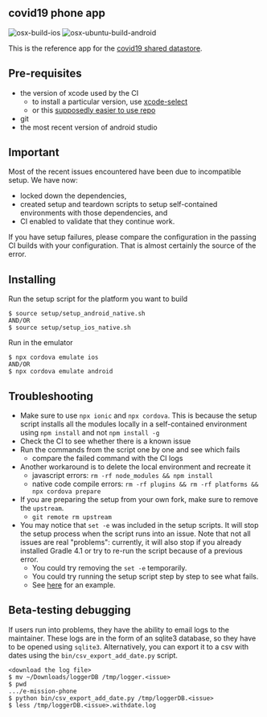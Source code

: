 covid19 phone app
--------------------

![osx-build-ios](https://github.com/covid19database/phone-app/workflows/osx-build-ios/badge.svg)
![osx-ubuntu-build-android](https://github.com/covid19database/phone-app/workflows/osx-ubuntu-build-android/badge.svg)

This is the reference app for the [covid19 shared datastore](https://github.com/covid19database/covid19db-api/).

Pre-requisites
---
- the version of xcode used by the CI
    - to install a particular version, use [xcode-select](https://www.unix.com/man-page/OSX/1/xcode-select/)
    - or this [supposedly easier to use repo](https://github.com/xcpretty/xcode-install)
- git
- the most recent version of android studio

Important
---
Most of the recent issues encountered have been due to incompatible setup. We
have now:
- locked down the dependencies,
- created setup and teardown scripts to setup self-contained environments with
  those dependencies, and
- CI enabled to validate that they continue work.

If you have setup failures, please compare the configuration in the passing CI
builds with your configuration. That is almost certainly the source of the error.

Installing
---
Run the setup script for the platform you want to build

```
$ source setup/setup_android_native.sh
AND/OR
$ source setup/setup_ios_native.sh
```

Run in the emulator

```
$ npx cordova emulate ios
AND/OR
$ npx cordova emulate android
```

Troubleshooting
---
- Make sure to use `npx ionic` and `npx cordova`. This is
  because the setup script installs all the modules locally in a self-contained
  environment using `npm install` and not `npm install -g`
- Check the CI to see whether there is a known issue
- Run the commands from the script one by one and see which fails
    - compare the failed command with the CI logs
- Another workaround is to delete the local environment and recreate it
    - javascript errors: `rm -rf node_modules && npm install`
    - native code compile errors: `rm -rf plugins && rm -rf platforms && npx cordova prepare`
- If you are preparing the setup from your own fork, make sure to remove the `upstream`. 
    - `git remote rm upstream`
- You may notice that `set -e` was included in the setup scripts. It will stop the setup process when the script runs into an issue. Note that not all issues are real "problems": currently, it will also stop if you already installed Gradle 4.1 or try to re-run the script because of a previous error. 
    - You could try removing the `set -e` temporarily. 
    - You could try running the setup script step by step to see what fails. 
    - See [here](https://github.com/e-mission/e-mission-docs/issues/501#issuecomment-616391522) for an example. 

Beta-testing debugging
---
If users run into problems, they have the ability to email logs to the
maintainer. These logs are in the form of an sqlite3 database, so they have to
be opened using `sqlite3`. Alternatively, you can export it to a csv with
dates using the `bin/csv_export_add_date.py` script.

```
<download the log file>
$ mv ~/Downloads/loggerDB /tmp/logger.<issue>
$ pwd
.../e-mission-phone
$ python bin/csv_export_add_date.py /tmp/loggerDB.<issue>
$ less /tmp/loggerDB.<issue>.withdate.log
```